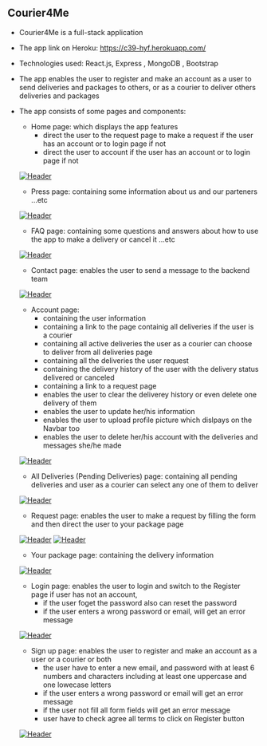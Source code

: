 ## Courier4Me
* Courier4Me is a full-stack application
* The app link on Heroku: https://c39-hyf.herokuapp.com/
* Technologies used: React.js, Express , MongoDB , Bootstrap
* The app enables the user to register and make an account as a user to send deliveries and packages to others, or as a courier to deliver others deliveries and packages
* The app consists of some pages and components: 
  * Home page: which displays the app features
    - direct the user to the request page to make a request if the user has an account or to login page if not
    - direct the user to account if the user has an account or to login page if not 
  
  [![Header](https://res.cloudinary.com/hapiii/image/upload/v1676582784/HYF/graduation%20project/qfta79auc51flykullwn.png)](https://some-url.dev/)

  * Press page: containing some information about us and our parteners ...etc
   
  [![Header](https://res.cloudinary.com/hapiii/image/upload/v1676582782/HYF/graduation%20project/atfvcaselijtvix9vf4l.png)](https://some-url.dev/)
  
  * FAQ page: containing some questions and answers about how to use the app to make a delivery or cancel it ...etc

  [![Header](https://res.cloudinary.com/hapiii/image/upload/v1676582781/HYF/graduation%20project/pdrl58kpdwveysgpa5ux.png)](https://some-url.dev/)
 
  * Contact page: enables the user to send a message to the backend team
  
   [![Header](https://res.cloudinary.com/hapiii/image/upload/v1676582783/HYF/graduation%20project/j5q2dbl4dfnhhbbrmv0w.png)](https://some-url.dev/)
   
  * Account page: 
    - containing the user information
    - containing a link to the page containig all deliveries if the user is a courier
    - containing all active deliveries the user as a courier can choose to deliver from all deliveries page
    - containing all the deliveries the user request
    - containing the delivery history of the user with the delivery status delivered or canceled
    - containing a link to a request page
    - enables the user to clear the deliverey history or even delete one delivery of them
    - enables the user to update her/his information
    - enables the user to upload profile picture which dislpays on the Navbar too
    - enables the user to delete her/his account with the deliveries and messages she/he made
  
   [![Header](https://res.cloudinary.com/hapiii/image/upload/v1676582783/HYF/graduation%20project/b8uinp5hreik4wwog8gu.png)](https://some-url.dev/)

  * All Deliveries (Pending Deliveries) page: containing all pending deliveries and user as a courier can select any one of them to deliver
  
  [![Header](https://res.cloudinary.com/hapiii/image/upload/v1677670190/HYF/graduation%20project/j9zpwlf4bweuogtgrbky.png)](https://some-url.dev/)
  
  * Request page: enables the user to make a request by filling the form and then direct the user to your package page   
 
  [![Header](https://res.cloudinary.com/hapiii/image/upload/v1676582780/HYF/graduation%20project/tkmhbznchlvgxc37edcv.jpg)](https://some-url.dev/)
  [![Header](https://res.cloudinary.com/hapiii/image/upload/v1676582781/HYF/graduation%20project/nxug5u39h70fikgjuurw.jpg)](https://some-url.dev/)
  
  * Your package page: containing the delivery information
  
  [![Header](https://res.cloudinary.com/hapiii/image/upload/v1676582781/HYF/graduation%20project/yuxewjphfw6xj8frupnf.jpg)](https://some-url.dev/)
  
  * Login page: enables the user to login and switch to the Register page if user has not an account, 
     - if the user foget the password also can reset the password
     - if the user enters a wrong password or email, will get an error message  

  [![Header](https://res.cloudinary.com/hapiii/image/upload/v1676582781/HYF/graduation%20project/yqhbzg3mtardyepvnfbh.png)](https://some-url.dev/)
  
  * Sign up page: enables the user to register and make an account as a user or a courier or both
    - the user have to enter a new email, and password with at least 6 numbers and characters including at least one uppercase and one lowecase letters
    - if the user enters a wrong password or email will get an error message
    - if the user not fill all form fields will get an error message 
    - user have to check agree all terms to click on Register button 

  [![Header](https://res.cloudinary.com/hapiii/image/upload/v1676582781/HYF/graduation%20project/atxtcxu69vhjhozx7rpe.png)](https://some-url.dev/)
  
  
